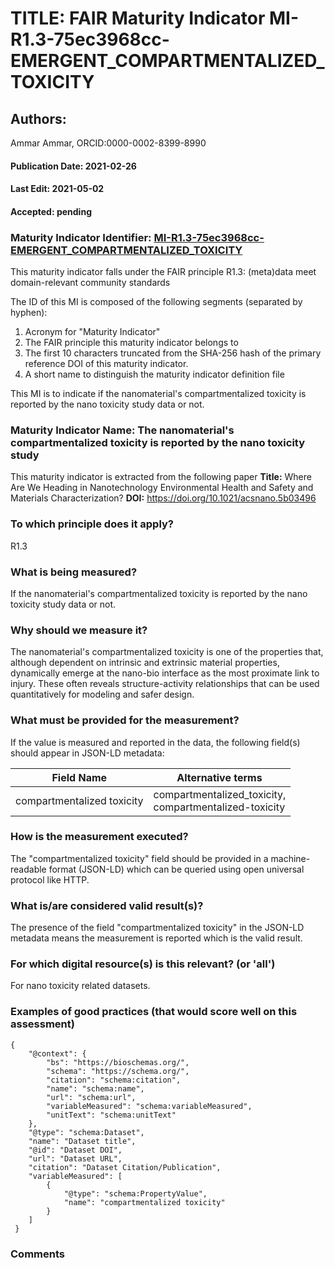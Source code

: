 # TITLE: FAIR Maturity Indicator MI-R1.3-75ec3968cc-EMERGENT_COMPARTMENTALIZED_TOXICITY

## Authors: 
Ammar Ammar, ORCID:0000-0002-8399-8990

#### Publication Date: 2021-02-26
#### Last Edit: 2021-05-02
#### Accepted: pending

### Maturity Indicator Identifier: [MI-R1.3-75ec3968cc-EMERGENT_COMPARTMENTALIZED_TOXICITY](https://w3id.org/fair/maturity_indicator/terms/Gen2/MI-R1.3-75ec3968cc-EMERGENT_COMPARTMENTALIZED_TOXICITY)

This maturity indicator falls under the FAIR principle R1.3:
(meta)data meet domain-relevant community standards

The ID of this MI is composed of the following segments (separated by hyphen):
1. Acronym for "Maturity Indicator"
1. The FAIR principle this maturity indicator belongs to
1. The first 10 characters truncated from the SHA-256 hash of the primary reference DOI of this maturity indicator.
1. A short name to distinguish the maturity indicator definition file

This MI is to indicate if the nanomaterial's compartmentalized toxicity is reported by the nano toxicity study data or not.

### Maturity Indicator Name:  The nanomaterial's compartmentalized toxicity is reported by the nano toxicity study

This maturity indicator is extracted from the following paper 
**Title:** Where Are We Heading in Nanotechnology Environmental Health and Safety and Materials Characterization?
**DOI:** https://doi.org/10.1021/acsnano.5b03496

### To which principle does it apply?  
R1.3

### What is being measured?
If the nanomaterial's compartmentalized toxicity is reported by the nano toxicity study data or not.

### Why should we measure it?
The nanomaterial's compartmentalized toxicity is one of the properties that, although dependent on intrinsic and extrinsic material properties, dynamically emerge 
at the nano-bio interface as the most proximate link to injury. These often reveals structure-activity relationships that can be 
used quantitatively for modeling and safer design.

### What must be provided for the measurement?
If the value is measured and reported in the data, the following field(s) should appear in JSON-LD metadata: 

| Field Name                    | Alternative terms                                          |
| ----------------------------- | ---------------------------------------------------------- |
| compartmentalized toxicity    | compartmentalized_toxicity,<br>compartmentalized-toxicity  |

### How is the measurement executed?
The "compartmentalized toxicity" field should be provided in a machine-readable format (JSON-LD) which can be queried using open universal protocol like HTTP.

### What is/are considered valid result(s)?
The presence of the field "compartmentalized toxicity" in the JSON-LD metadata means the measurement is reported which is the valid result.

### For which digital resource(s) is this relevant? (or 'all')
For nano toxicity related datasets.  

### Examples of good practices (that would score well on this assessment)
```{json}
{
 	"@context": {
 		"bs": "https://bioschemas.org/",
 		"schema": "https://schema.org/",
 		"citation": "schema:citation",
 		"name": "schema:name",
 		"url": "schema:url",
 		"variableMeasured": "schema:variableMeasured",
 		"unitText": "schema:unitText"
 	},
 	"@type": "schema:Dataset",
 	"name": "Dataset title",
 	"@id": "Dataset DOI",
 	"url": "Dataset URL",
 	"citation": "Dataset Citation/Publication",
 	"variableMeasured": [
 		{
 			"@type": "schema:PropertyValue",
 			"name": "compartmentalized toxicity"
 		}
 	]
 }
```

### Comments

